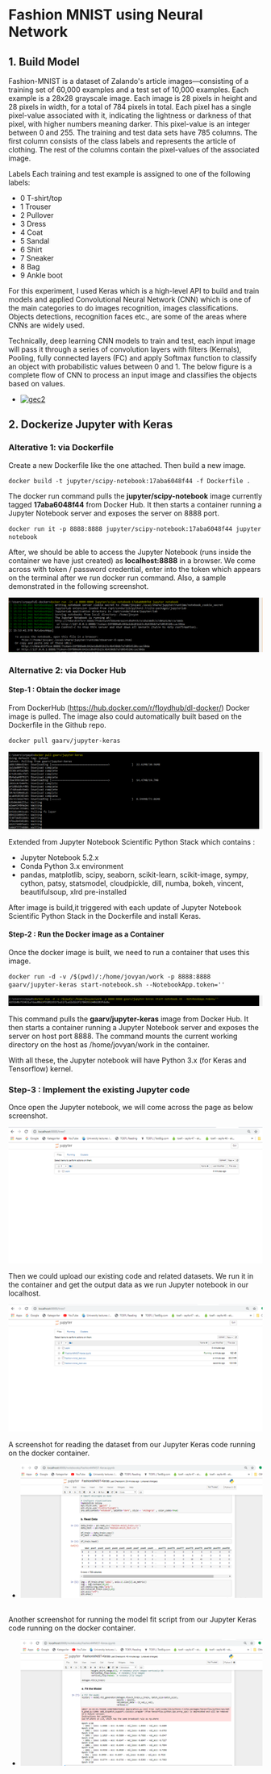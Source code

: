# Fashion MNIST using Neural Network
## 1. Build Model 
Fashion-MNIST is a dataset of Zalando's article images—consisting of a training set of 60,000 examples and a test set of 10,000 examples. Each example is a 28x28 grayscale image. Each image is 28 pixels in height and 28 pixels in width, for a total of 784 pixels in total. Each pixel has a single pixel-value associated with it, indicating the lightness or darkness of that pixel,
with higher numbers meaning darker. This pixel-value is an integer between 0 and 255. The training and test data sets have 785 columns. The first column consists of the class labels and represents the article of clothing. The rest of the columns contain the pixel-values of the associated image. 

Labels
Each training and test example is assigned to one of the following labels:
- 0 T-shirt/top
- 1 Trouser
- 2 Pullover
- 3 Dress
- 4 Coat
- 5 Sandal
- 6 Shirt
- 7 Sneaker
- 8 Bag
- 9 Ankle boot
 
For this experiment, I used Keras which is a high-level API to build and train models and applied Convolutional Neural Network (CNN) which is one of the main categories to do images recognition, images classifications. Objects detections, recognition faces etc., are some of the areas where CNNs are widely used.

Technically, deep learning CNN models to train and test, each input image will pass it through a series of convolution layers with filters (Kernals), Pooling, fully connected layers (FC) and apply Softmax function to classify an object with probabilistic values between 0 and 1. The below figure is a complete flow of CNN to process an input image and classifies the objects based on values.

* <a href="https://ibb.co/kV1j9p"><img src="https://preview.ibb.co/nRkBpp/gec2.jpg" alt="gec2" border="0"></a>

## 2. Dockerize Jupyter with Keras

### Alterative 1: via Dockerfile
Create a new Dockerfile like the one attached. Then build a new image.

```
docker build -t jupyter/scipy-notebook:17aba6048f44 -f Dockerfile .
```

The docker run command pulls the **jupyter/scipy-notebook** image currently tagged **17aba6048f44** from Docker Hub. It then starts a container running a Jupyter Notebook server and exposes the server on 8888 port.
``` 
docker run it -p 8888:8888 jupyter/scipy-notebook:17aba6048f44 jupyter notebook 
```
After, we should be able to access the Jupyter Notebook (runs inside the container we have just created) as **localhost:8888** in a browser. We come across with token / password credential, enter into the token which appears on the terminal after we run docker run command. Also, a sample demonstrated in the following screenshot.

![Image of Yaktocat](capture7.png)

### Alternative 2: via Docker Hub 


#### Step-1 : Obtain the docker image
From DockerHub (https://hub.docker.com/r/floydhub/dl-docker/) Docker image is pulled. The image also could automatically built based on the Dockerfile in the Github repo.

```
docker pull gaarv/jupyter-keras
```
![Image of Yaktocat](capture1.png)


Extended from Jupyter Notebook Scientific Python Stack which contains :

  - Jupyter Notebook 5.2.x
  - Conda Python 3.x environment
  - pandas, matplotlib, scipy, seaborn, scikit-learn, scikit-image, sympy, cython, patsy, statsmodel, cloudpickle, dill, numba, bokeh,       vincent, beautifulsoup, xlrd pre-installed

After image is build,it triggered with each update of Jupyter Notebook Scientific Python Stack in the Dockerfile and install Keras.

#### Step-2 : Run the Docker image as a Container
Once the docker image is built, we need to run a container that uses this image.

```
docker run -d -v /$(pwd)/:/home/jovyan/work -p 8888:8888 gaarv/jupyter-keras start-notebook.sh --NotebookApp.token=''
```
![Image of Yaktocat](capture2.png)

This command pulls the **gaarv/jupyter-keras** image from Docker Hub. It then starts a container running a Jupyter Notebook server and exposes the server on host port 8888. The command mounts the current working directory on the host as /home/jovyan/work in the container. 

With all these, the Jupyter notebook will have Python 3.x (for Keras and Tensorflow) kernel.


### Step-3 : Implement the existing Jupyter code 
Once open the Jupyter notebook, we will come across the page as below screenshot.

![Image of Yaktocat](capture3.png)

Then we could upload our existing code and related datasets. We run it in the container and get the output data as we run Jupyter notebook in our localhost.

![Image of Yaktocat](capture4.png)


A screenshot for reading the dataset from our Jupyter Keras code running on the docker container.
- ![Image of Yaktocat](capture5.png) <br/><br/>

Another screenshot for running the model fit script from our Jupyter Keras code running on the docker container.
- ![Image of Yaktocat](capture6.png)
